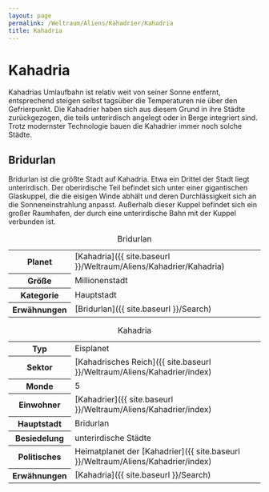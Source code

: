 ```yaml
---
layout: page
permalink: /Weltraum/Aliens/Kahadrier/Kahadria
title: Kahadria
---
```



# Kahadria


Kahadrias Umlaufbahn ist relativ weit von seiner Sonne entfernt, entsprechend steigen selbst tagsüber die Temperaturen nie über den Gefrierpunkt. Die Kahadrier haben sich aus diesem Grund in ihre Städte zurückgezogen, die teils unterirdisch angelegt oder in Berge integriert sind. Trotz modernster Technologie bauen die Kahadrier immer noch solche Städte.

## Bridurlan

Bridurlan ist die größte Stadt auf Kahadria. Etwa ein Drittel der Stadt liegt unterirdisch. Der oberirdische Teil befindet sich unter einer gigantischen Glaskuppel, die die eisigen Winde abhält und deren Durchlässigkeit sich an die Sonneneinstrahlung anpasst. Außerhalb dieser Kuppel befindet sich ein großer Raumhafen, der durch eine unterirdische Bahn mit der Kuppel verbunden ist.

<table data-type="stadt">
<caption>Bridurlan</caption>
<tbody>
<tr><th>Planet</th><td>[Kahadria]({{ site.baseurl }}/Weltraum/Aliens/Kahadrier/Kahadria)</td></tr>
<tr><th>Größe</th><td>Millionenstadt</td></tr>
<tr><th>Kategorie</th><td>Hauptstadt</td></tr>
<tr><th>Erwähnungen</th><td>[Bridurlan]({{ site.baseurl }}/Search)</td></tr>
</tbody>
</table>

<aside>
<table data-type="planet">
<caption>Kahadria</caption>
<tbody>
<tr><th>Typ</th><td>Eisplanet</td></tr>
<tr><th>Sektor</th><td>[Kahadrisches Reich]({{ site.baseurl }}/Weltraum/Aliens/Kahadrier/index)</td></tr>
<tr><th>Monde</th><td>5</td></tr>
<tr><th>Einwohner</th><td>[Kahadrier]({{ site.baseurl }}/Weltraum/Aliens/Kahadrier/index)</td></tr>
<tr><th>Hauptstadt</th><td>Bridurlan</td></tr>
<tr><th>Besiedelung</th><td>unterirdische Städte</td></tr>
<tr><th>Politisches</th><td>Heimatplanet der [Kahadrier]({{ site.baseurl }}/Weltraum/Aliens/Kahadrier/index)</td></tr>
<tr><th>Erwähnungen</th><td>[Kahadria]({{ site.baseurl }}/Search)</td></tr>
</tbody>
</table>

</aside>

